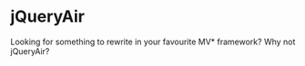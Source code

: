 jQueryAir
=========

Looking for something to rewrite in your favourite MV* framework? Why not jQueryAir?
